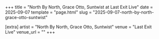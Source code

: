 +++
title = "North By North, Grace Otto, Suntwist at Last Exit Live"
date = 2025-09-07
template = "page.html"
slug = "2025-09-07-north-by-north-grace-otto-suntwist"

[extra]
artist = "North By North, Grace Otto, Suntwist"
venue = "Last Exit Live"
venue_url = ""
+++
